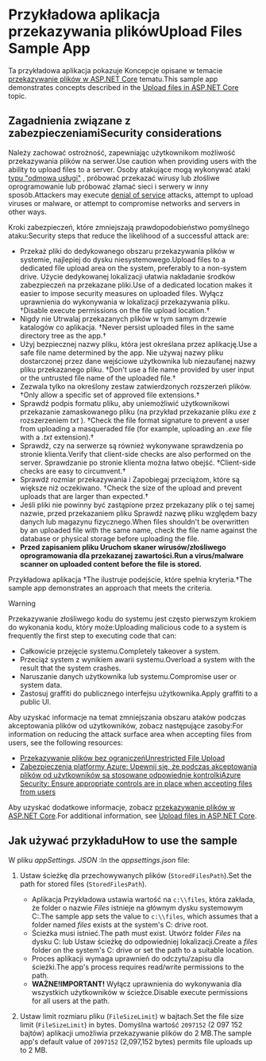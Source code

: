 # <a name="upload-files-sample-app"></a><span data-ttu-id="8cd49-101">Przykładowa aplikacja przekazywania plików</span><span class="sxs-lookup"><span data-stu-id="8cd49-101">Upload Files Sample App</span></span>

<span data-ttu-id="8cd49-102">Ta przykładowa aplikacja pokazuje Koncepcje opisane w temacie [przekazywanie plików w ASP.NET Core](https://docs.microsoft.com/aspnet/core/mvc/models/file-uploads) tematu.</span><span class="sxs-lookup"><span data-stu-id="8cd49-102">This sample app demonstrates concepts described in the [Upload files in ASP.NET Core](https://docs.microsoft.com/aspnet/core/mvc/models/file-uploads) topic.</span></span>

## <a name="security-considerations"></a><span data-ttu-id="8cd49-103">Zagadnienia związane z zabezpieczeniami</span><span class="sxs-lookup"><span data-stu-id="8cd49-103">Security considerations</span></span>

<span data-ttu-id="8cd49-104">Należy zachować ostrożność, zapewniając użytkownikom możliwość przekazywania plików na serwer.</span><span class="sxs-lookup"><span data-stu-id="8cd49-104">Use caution when providing users with the ability to upload files to a server.</span></span> <span data-ttu-id="8cd49-105">Osoby atakujące mogą wykonywać ataki [typu "odmowa usługi"](/windows-hardware/drivers/ifs/denial-of-service) , próbować przekazać wirusy lub złośliwe oprogramowanie lub próbować złamać sieci i serwery w inny sposób.</span><span class="sxs-lookup"><span data-stu-id="8cd49-105">Attackers may execute [denial of service](/windows-hardware/drivers/ifs/denial-of-service) attacks, attempt to upload viruses or malware, or attempt to compromise networks and servers in other ways.</span></span>

<span data-ttu-id="8cd49-106">Kroki zabezpieczeń, które zmniejszają prawdopodobieństwo pomyślnego ataku:</span><span class="sxs-lookup"><span data-stu-id="8cd49-106">Security steps that reduce the likelihood of a successful attack are:</span></span>

* <span data-ttu-id="8cd49-107">Przekaż pliki do dedykowanego obszaru przekazywania plików w systemie, najlepiej do dysku niesystemowego.</span><span class="sxs-lookup"><span data-stu-id="8cd49-107">Upload files to a dedicated file upload area on the system, preferably to a non-system drive.</span></span> <span data-ttu-id="8cd49-108">Użycie dedykowanej lokalizacji ułatwia nakładanie środków zabezpieczeń na przekazane pliki.</span><span class="sxs-lookup"><span data-stu-id="8cd49-108">Use of a dedicated location makes it easier to impose security measures on uploaded files.</span></span> <span data-ttu-id="8cd49-109">Wyłącz uprawnienia do wykonywania w lokalizacji przekazywania pliku. &dagger;</span><span class="sxs-lookup"><span data-stu-id="8cd49-109">Disable execute permissions on the file upload location.&dagger;</span></span>
* <span data-ttu-id="8cd49-110">Nigdy nie Utrwalaj przekazanych plików w tym samym drzewie katalogów co aplikacja. &dagger;</span><span class="sxs-lookup"><span data-stu-id="8cd49-110">Never persist uploaded files in the same directory tree as the app.&dagger;</span></span>
* <span data-ttu-id="8cd49-111">Użyj bezpiecznej nazwy pliku, która jest określana przez aplikację.</span><span class="sxs-lookup"><span data-stu-id="8cd49-111">Use a safe file name determined by the app.</span></span> <span data-ttu-id="8cd49-112">Nie używaj nazwy pliku dostarczonej przez dane wejściowe użytkownika lub niezaufanej nazwy pliku przekazanego pliku. &dagger;</span><span class="sxs-lookup"><span data-stu-id="8cd49-112">Don't use a file name provided by user input or the untrusted file name of the uploaded file.&dagger;</span></span>
* <span data-ttu-id="8cd49-113">Zezwala tylko na określony zestaw zatwierdzonych rozszerzeń plików. &dagger;</span><span class="sxs-lookup"><span data-stu-id="8cd49-113">Only allow a specific set of approved file extensions.&dagger;</span></span>
* <span data-ttu-id="8cd49-114">Sprawdź podpis formatu pliku, aby uniemożliwić użytkownikowi przekazanie zamaskowanego pliku (na przykład przekazanie pliku *exe* z rozszerzeniem *txt* ). &dagger;</span><span class="sxs-lookup"><span data-stu-id="8cd49-114">Check the file format signature to prevent a user from uploading a masqueraded file (for example, uploading an *.exe* file with a *.txt* extension).&dagger;</span></span>
* <span data-ttu-id="8cd49-115">Sprawdź, czy na serwerze są również wykonywane sprawdzenia po stronie klienta.</span><span class="sxs-lookup"><span data-stu-id="8cd49-115">Verify that client-side checks are also performed on the server.</span></span> <span data-ttu-id="8cd49-116">Sprawdzanie po stronie klienta można łatwo obejść. &dagger;</span><span class="sxs-lookup"><span data-stu-id="8cd49-116">Client-side checks are easy to circumvent.&dagger;</span></span>
* <span data-ttu-id="8cd49-117">Sprawdź rozmiar przekazywania i Zapobiegaj przeciążom, które są większe niż oczekiwano. &dagger;</span><span class="sxs-lookup"><span data-stu-id="8cd49-117">Check the size of the upload and prevent uploads that are larger than expected.&dagger;</span></span>
* <span data-ttu-id="8cd49-118">Jeśli pliki nie powinny być zastąpione przez przekazany plik o tej samej nazwie, przed przekazaniem pliku Sprawdź nazwę pliku względem bazy danych lub magazynu fizycznego.</span><span class="sxs-lookup"><span data-stu-id="8cd49-118">When files shouldn't be overwritten by an uploaded file with the same name, check the file name against the database or physical storage before uploading the file.</span></span>
* <span data-ttu-id="8cd49-119">**Przed zapisaniem pliku Uruchom skaner wirusów/złośliwego oprogramowania dla przekazanej zawartości.**</span><span class="sxs-lookup"><span data-stu-id="8cd49-119">**Run a virus/malware scanner on uploaded content before the file is stored.**</span></span>

<span data-ttu-id="8cd49-120">Przykładowa aplikacja &dagger;The ilustruje podejście, które spełnia kryteria.</span><span class="sxs-lookup"><span data-stu-id="8cd49-120">&dagger;The sample app demonstrates an approach that meets the criteria.</span></span>

> [!WARNING]
> <span data-ttu-id="8cd49-121">Przekazywanie złośliwego kodu do systemu jest często pierwszym krokiem do wykonania kodu, który może:</span><span class="sxs-lookup"><span data-stu-id="8cd49-121">Uploading malicious code to a system is frequently the first step to executing code that can:</span></span>
>
> * <span data-ttu-id="8cd49-122">Całkowicie przejęcie systemu.</span><span class="sxs-lookup"><span data-stu-id="8cd49-122">Completely takeover a system.</span></span>
> * <span data-ttu-id="8cd49-123">Przeciąż system z wynikiem awarii systemu.</span><span class="sxs-lookup"><span data-stu-id="8cd49-123">Overload a system with the result that the system crashes.</span></span>
> * <span data-ttu-id="8cd49-124">Naruszanie danych użytkownika lub systemu.</span><span class="sxs-lookup"><span data-stu-id="8cd49-124">Compromise user or system data.</span></span>
> * <span data-ttu-id="8cd49-125">Zastosuj graffiti do publicznego interfejsu użytkownika.</span><span class="sxs-lookup"><span data-stu-id="8cd49-125">Apply graffiti to a public UI.</span></span>
>
> <span data-ttu-id="8cd49-126">Aby uzyskać informacje na temat zmniejszania obszaru ataków podczas akceptowania plików od użytkowników, zobacz następujące zasoby:</span><span class="sxs-lookup"><span data-stu-id="8cd49-126">For information on reducing the attack surface area when accepting files from users, see the following resources:</span></span>
>
> * [<span data-ttu-id="8cd49-127">Przekazywanie plików bez ograniczeń</span><span class="sxs-lookup"><span data-stu-id="8cd49-127">Unrestricted File Upload</span></span>](https://www.owasp.org/index.php/Unrestricted_File_Upload)
> * [<span data-ttu-id="8cd49-128">Zabezpieczenia platformy Azure: Upewnij się, że podczas akceptowania plików od użytkowników są stosowane odpowiednie kontrolki</span><span class="sxs-lookup"><span data-stu-id="8cd49-128">Azure Security: Ensure appropriate controls are in place when accepting files from users</span></span>](/azure/security/azure-security-threat-modeling-tool-input-validation#controls-users)

<span data-ttu-id="8cd49-129">Aby uzyskać dodatkowe informacje, zobacz [przekazywanie plików w ASP.NET Core](https://docs.microsoft.com/aspnet/core/mvc/models/file-uploads).</span><span class="sxs-lookup"><span data-stu-id="8cd49-129">For additional information, see [Upload files in ASP.NET Core](https://docs.microsoft.com/aspnet/core/mvc/models/file-uploads).</span></span>

## <a name="how-to-use-the-sample"></a><span data-ttu-id="8cd49-130">Jak używać przykładu</span><span class="sxs-lookup"><span data-stu-id="8cd49-130">How to use the sample</span></span>

<span data-ttu-id="8cd49-131">W pliku *appSettings. JSON* :</span><span class="sxs-lookup"><span data-stu-id="8cd49-131">In the *appsettings.json* file:</span></span>

1. <span data-ttu-id="8cd49-132">Ustaw ścieżkę dla przechowywanych plików (`StoredFilesPath`).</span><span class="sxs-lookup"><span data-stu-id="8cd49-132">Set the path for stored files (`StoredFilesPath`).</span></span>

   * <span data-ttu-id="8cd49-133">Aplikacja Przykładowa ustawia wartość na `c:\\files`, która zakłada, że folder o nazwie *Files* istnieje na głównym dysku systemowym C:.</span><span class="sxs-lookup"><span data-stu-id="8cd49-133">The sample app sets the value to `c:\\files`, which assumes that a folder named *files* exists at the system's C: drive root.</span></span>
   * <span data-ttu-id="8cd49-134">Ścieżka musi istnieć.</span><span class="sxs-lookup"><span data-stu-id="8cd49-134">The path must exist.</span></span> <span data-ttu-id="8cd49-135">Utwórz folder *Files* na dysku C: lub Ustaw ścieżkę do odpowiedniej lokalizacji.</span><span class="sxs-lookup"><span data-stu-id="8cd49-135">Create a *files* folder on the system's C: drive or set the path to a suitable location.</span></span>
   * <span data-ttu-id="8cd49-136">Proces aplikacji wymaga uprawnień do odczytu/zapisu dla ścieżki.</span><span class="sxs-lookup"><span data-stu-id="8cd49-136">The app's process requires read/write permissions to the path.</span></span>
   * <span data-ttu-id="8cd49-137">**WAŻNE!**</span><span class="sxs-lookup"><span data-stu-id="8cd49-137">**IMPORTANT!**</span></span> <span data-ttu-id="8cd49-138">Wyłącz uprawnienia do wykonywania dla wszystkich użytkowników w ścieżce.</span><span class="sxs-lookup"><span data-stu-id="8cd49-138">Disable execute permissions for all users at the path.</span></span>

1. <span data-ttu-id="8cd49-139">Ustaw limit rozmiaru pliku (`FileSizeLimit`) w bajtach.</span><span class="sxs-lookup"><span data-stu-id="8cd49-139">Set the file size limit (`FileSizeLimit`) in bytes.</span></span> <span data-ttu-id="8cd49-140">Domyślna wartość `2097152` (2 097 152 bajtów) aplikacji umożliwia przekazywanie plików do 2 MB.</span><span class="sxs-lookup"><span data-stu-id="8cd49-140">The sample app's default value of `2097152` (2,097,152 bytes) permits file uploads up to 2 MB.</span></span>
